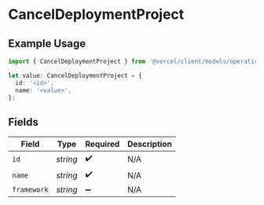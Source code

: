 # CancelDeploymentProject

## Example Usage

```typescript
import { CancelDeploymentProject } from '@vercel/client/models/operations';

let value: CancelDeploymentProject = {
  id: '<id>',
  name: '<value>',
};
```

## Fields

| Field       | Type     | Required           | Description |
| ----------- | -------- | ------------------ | ----------- |
| `id`        | _string_ | :heavy_check_mark: | N/A         |
| `name`      | _string_ | :heavy_check_mark: | N/A         |
| `framework` | _string_ | :heavy_minus_sign: | N/A         |
